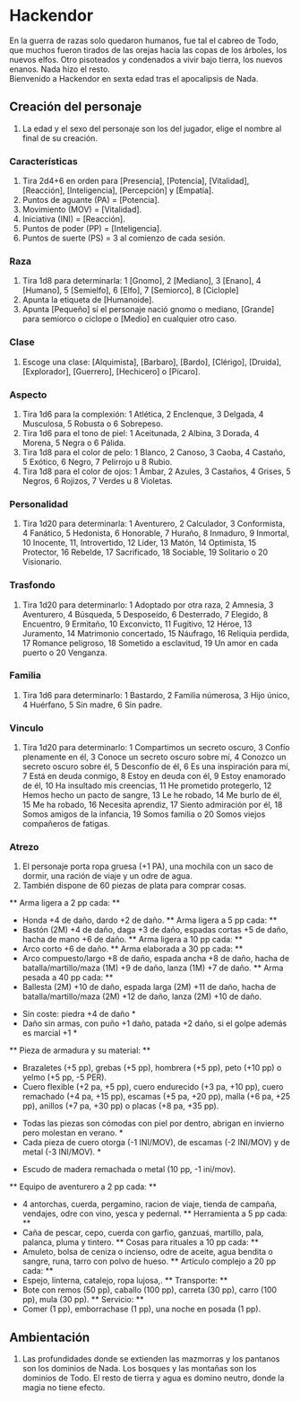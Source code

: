 
# Hackendor
En la guerra de razas solo quedaron humanos, fue tal el cabreo de Todo, que muchos fueron tirados de las orejas hacia las copas de los árboles, los nuevos elfos. Otro pisoteados y condenados a vivir bajo tierra, los nuevos enanos. Nada hizo el resto.  
Bienvenido a Hackendor en sexta edad tras el apocalipsis de Nada.

## Creación del personaje
1. La edad y el sexo del personaje son los del jugador, elige el nombre al final de su creación. 

### Características
1. Tira 2d4+6 en orden para [Presencia], [Potencia], [Vitalidad], [Reacción], [Inteligencia], [Percepción] y [Empatía].
1. Puntos de aguante (PA) = [Potencia].
1. Movimiento (MOV) = [Vitalidad].
1. Iniciativa (INI) = [Reacción].
1. Puntos de poder (PP) = [Inteligencia].
1. Puntos de suerte (PS) = 3 al comienzo de cada sesión.

### Raza
1. Tira 1d8 para determinarla: 1 [Gnomo], 2 [Mediano], 3 [Enano], 4 [Humano], 5 [Semielfo], 6 [Elfo], 7 [Semiorco], 8 [Ciclople]
1. Apunta la etiqueta de [Humanoide].
1. Apunta [Pequeño] sí el personaje nació gnomo o mediano, [Grande] para semiorco o ciclope o [Medio] en cualquier otro caso.

### Clase
1. Escoge una clase: [Alquimista], [Barbaro], [Bardo], [Clérigo], [Druida], [Explorador], [Guerrero], [Hechicero] o [Pícaro].

### Aspecto
1. Tira 1d6 para la complexión: 1 Atlética, 2 Enclenque, 3 Delgada, 4 Musculosa, 5 Robusta o 6 Sobrepeso.
1. Tira 1d6 para el tono de piel: 1 Aceitunada, 2 Albina, 3 Dorada, 4 Morena, 5 Negra o 6 Pálida.
1. Tira 1d8 para el color de pelo: 1 Blanco, 2 Canoso, 3 Caoba, 4 Castaño, 5 Exótico, 6 Negro, 7 Pelirrojo u 8 Rubio.
1. Tira 1d8 para el color de ojos: 1 Ámbar, 2 Azules, 3 Castaños, 4 Grises, 5 Negros, 6 Rojizos, 7 Verdes u 8 Violetas.

### Personalidad
1. Tira 1d20 para determinarla: 1 Aventurero, 2 Calculador, 3 Conformista, 4 Fanático, 5 Hedonista, 6 Honorable, 7 Huraño, 8 Inmaduro, 9 Inmortal, 10 Inocente, 11, Introvertido, 12 Líder, 13 Matón, 14 Optimista, 15 Protector, 16 Rebelde, 17 Sacrificado, 18 Sociable, 19 Solitario o 20 Visionario.

### Trasfondo
1. Tira 1d20 para determinarlo: 1 Adoptado por otra raza, 2 Amnesia, 3 Aventurero, 4 Búsqueda, 5 Desposeído, 6 Desterrado, 7 Elegido, 8 Encuentro, 9 Ermitaño, 10 Exconvicto, 11 Fugitivo, 12 Héroe, 13 Juramento, 14 Matrimonio concertado, 15 Náufrago, 16 Reliquia perdida, 17 Romance peligroso, 18 Sometido a esclavitud, 19 Un amor en cada puerto o 20 Venganza.<columna>

### Familia
1. Tira 1d6 para determinarlo: 1 Bastardo, 2 Familia númerosa, 3 Hijo único, 4 Huérfano, 5 Sin madre, 6 Sin padre.

### Vinculo
1. Tira 1d20 para determinarlo: 1 Compartimos un secreto oscuro, 3 Confío plenamente en él, 3 Conoce un secreto oscuro sobre mí, 4 Conozco un secreto oscuro sobre él, 5 Desconfío de él, 6 Es una inspiración para mí, 7 Está en deuda conmigo, 8 Estoy en deuda con él, 9 Estoy enamorado de él, 10 Ha insultado mis creencias, 11 He prometido protegerlo, 12 Hemos hecho un pacto de sangre, 13 Le he robado, 14 Me burlo de él, 15 Me ha robado, 16 Necesita aprendiz, 17 Siento admiración por él, 18 Somos amigos de la infancia, 19 Somos familia o 20 Somos viejos compañeros de fatigas.

### Atrezo
1. El personaje porta ropa gruesa (+1 PA), una mochila con un saco de dormir, una ración de viaje y un odre de agua.
1. También dispone de 60 piezas de plata para comprar cosas.

** Arma ligera a 2 pp cada: **
- Honda +4 de daño, dardo +2 de daño.
** Arma ligera a 5 pp cada: **
- Bastón (2M) +4 de daño, daga +3 de daño, espadas cortas +5 de daño, hacha de mano +6 de daño.
** Arma ligera a 10 pp cada: **
- Arco corto +6 de daño.
** Arma elaborada a 30 pp cada: **
- Arco compuesto/largo +8 de daño, espada ancha +8 de daño, hacha de batalla/martillo/maza (1M) +9 de daño, lanza (1M) +7 de daño.
** Arma pesada a 40 pp cada: **
- Ballesta (2M) +10 de daño, espada larga (2M) +11 de daño, hacha de batalla/martillo/maza (2M) +12 de daño, lanza (2M) +10 de daño.
* Sin coste: piedra +4 de daño *
* Daño sin armas, con puño +1 daño, patada +2 daño, si el golpe además es marcial +1 *

** Pieza de armadura y su material: **
- Brazaletes (+5 pp), grebas (+5 pp), hombrera (+5 pp), peto (+10 pp) o yelmo (+5 pp, -5 PER).
- Cuero flexible (+2 pa, +5 pp), cuero endurecido (+3 pa, +10 pp), cuero remachado (+4 pa, +15 pp), escamas (+5 pa, +20 pp), malla (+6 pa, +25 pp), anillos (+7 pa, +30 pp) o placas (+8 pa, +35 pp).
* Todas las piezas son cómodas con piel por dentro, abrigan en invierno pero molestan en verano. *  
* Cada pieza de cuero otorga (-1 INI/MOV), de escamas (-2 INI/MOV) y de metal (-3 INI/MOV). *
- Escudo de madera remachada o metal (10 pp, -1 ini/mov).

** Equipo de aventurero a 2 pp cada: **
- 4 antorchas, cuerda, pergamino, racion de viaje, tienda de campaña, vendajes, odre con vino, yesca y pedernal.
** Herramienta a 5 pp cada: **
- Caña de pescar, cepo, cuerda con garfio, ganzuaś, martillo, pala, palanca, pluma y tintero.
** Cosas para rituales a 10 pp cada: **
- Amuleto, bolsa de ceniza o incienso, odre de aceite, agua bendita o sangre, runa, tarro con polvo de hueso.
** Artículo complejo a 20 pp cada: **
- Espejo, linterna, catalejo, ropa lujosa,.
** Transporte: **
- Bote con remos (50 pp), caballo (100 pp), carreta (30 pp), carro (100 pp), mula (30 pp).
** Servicio: **
- Comer (1 pp), emborrachase (1 pp), una noche en posada (1 pp).

## Ambientación 
1. Las profundidades donde se extienden las mazmorras y los pantanos son los dominios de Nada. Los bosques y las montañas son los dominios de Todo. El resto de tierra y agua es domino neutro, donde la magia no tiene efecto.
